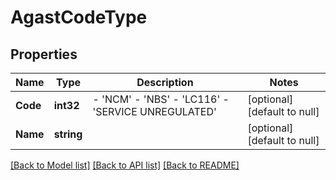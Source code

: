 # AgastCodeType

## Properties
Name | Type | Description | Notes
------------ | ------------- | ------------- | -------------
**Code** | **int32** | - &#39;NCM&#39; - &#39;NBS&#39; - &#39;LC116&#39; - &#39;SERVICE UNREGULATED&#39;  | [optional] [default to null]
**Name** | **string** |  | [optional] [default to null]

[[Back to Model list]](../README.md#documentation-for-models) [[Back to API list]](../README.md#documentation-for-api-endpoints) [[Back to README]](../README.md)


